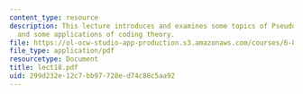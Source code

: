 ```yaml
---
content_type: resource
description: This lecture introduces and examines some topics of Pseudo-randomness
  and some applications of coding theory.
file: https://ol-ocw-studio-app-production.s3.amazonaws.com/courses/6-895-essential-coding-theory-fall-2004/299d232e12c7bb97728ed74c88c5aa92_lect18.pdf
file_type: application/pdf
resourcetype: Document
title: lect18.pdf
uid: 299d232e-12c7-bb97-728e-d74c88c5aa92
---
```

